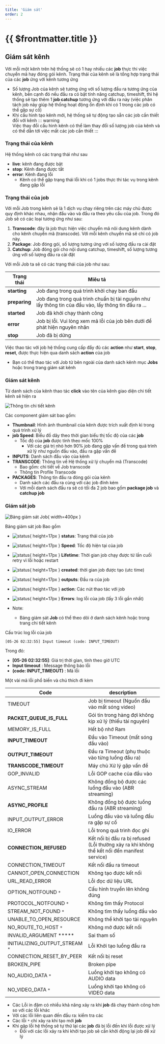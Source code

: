 ```yaml
---
title: 'Giám sát'
order: 2
---
```


# {{ $frontmatter.title }}

## Giám sát kênh

Với mỗi một kênh trên hệ thống sẽ có 1 hay nhiều các **job** thực thi việc chuyển mã hay đóng gói kênh. Trạng thái của kênh sẽ là tổng hợp trạng thái của các **job** ứng với kênh tương ứng

* Số lượng Job của kênh sẽ tương ứng với số lượng đầu ra tương ứng của kênh, bên cạnh đó nếu đầu ra có bật tính năng catchup, timeshift, thì hệ thống sẽ tạo thêm 1 **job catchup** tương ứng với đầu ra này (việc phân tách job này giúp hệ thống hoạt động ổn định khi có 1 trong các job có thể gặp sự cố)
* Khi cấu hình tạo kênh mới, hệ thống sẽ tự động tạo sẵn các job cần thiết đối với kênh ::: warning  
  Việc thay đổi cấu hình kênh có thể làm thay đổi số lượng job của kênh và có thể dẫn tới việc mất các job cần thiết
:::

### Trạng thái của kênh

Hệ thống kênh có các trạng thái như sau

*   **live**: kênh đang được bật
*   **stop**: Kênh đang được tắt
*   **error**: Kênh đang lỗi
    *   Kênh có thể gặp trạng thái lỗi khi có 1 jobs thực thi tác vụ trong kênh đang gặp lỗi

### Trạng thái của job

Với mỗi Job trong kênh sẽ là 1 dịch vụ chạy riêng trên các máy chủ được quy định khác nhau, nhận đầu vào và đầu ra theo yêu cầu của job. Trong đó Job sẽ có các loại tương ứng như sau:

1. **Transcode**: đây là job thực hiện việc chuyển mã nôi dung kênh dành cho kênh chuyển mã (transcode). Với mỗi kênh chuyển mã sẽ chỉ có job này.
2. **Package**: Job đóng gói, số lượng tương ứng với số lượng đầu ra cài đặt
3. **Catchup**: Job đóng gói cho nội dung catchup, timeshift, số lượng tương ứng với số lượng đầu ra cài đặt


Với mỗi Job ta sẽ có các trạng thái của job như sau:

| Trạng thái    | Miêu tả                                                                                              |
| ------------- | ---------------------------------------------------------------------------------------------------- |
| **starting**  | Job đang trong quá trình khởi chạy ban đầu                                                           |
| **preparing** | Job đang trong quá trình chuẩn bị tài nguyên như lấy thông tin của đầu vào, lấy thông tin đầu ra ... |
| **started**   | Job đã khởi chạy thành công                                                                          |
| **error**     | Job bị lỗi. Vui lòng xem mã lỗi của job bên dưới để phát hiện nguyên nhân                            |
| **stop**      | Job đã bị dừng                                                                                       |


Việc thao tác với job hệ thống cung cấp đẩy đủ các **action** như **start**, **stop**, **reset**, được thực hiện qua danh sách **action** của job

* Bạn có thể thao tác với Job từ bên ngoài của danh sách kênh mục **Jobs** hoặc trong trang giám sát kênh

### Giám sát kênh

Từ danh sách của kênh thao tác **click** vào tên của kênh giao diện chi tiết kênh sẽ hiện ra

![Thông tin chi tiết kênh](../images/um-channel-detail.png)

Các component giám sát bao gồm:

* **Thumbnail**: Hình ảnh thumbnail của kênh được trích xuất định kì trong quá trình xử lý
* **job Speed**: Biểu đồ dây theo thời gian biểu thị tốc độ của các **job**
    * Tốc độ của **job** được tính theo mốc 100%
        * Với các giá trị nhỏ hơn 90% job đang gặp vấn đề trong quá trình xử lý như nguồn đầu vào, đầu ra gặp vấn đề
* **INPUTS**: Danh sách đầu vào của kênh
* **TRANSCODE**: Thông tin về Hệ thống xử lý chuyển mã (Transcode)
    * Bao gồm: chi tiết về Job transcode
    * Thông tin Profile Transcode
* **PACKAGES**: Thông tin đầu ra đóng gói của kênh
    * Danh sách các đầu ra cùng với các job đính kém
    * Với mỗi danh sách đầu ra sẽ có tối đa 2 job bao gồm **package job** và **catchup job**


### Giám sát job

![Bảng giám sát Job](../images/um-job-detail/um-job-detail.png){ width=400px }

Bảng giám sát job Bao gồm

* ![status](../images/um-job-detail/1.png){ height=17px }  **status**: Trạng thái của job
* ![status](../images/um-job-detail/2.png){ height=17px }  **Speed**: Tốc độ hiện tại của job
* ![status](../images/um-job-detail/3.png){ height=17px }  **Lifetime**: Thời gian job chạy được từ lần cuối retry vì lỗi hoặc restart
* ![status](../images/um-job-detail/4.png){ height=17px }  **created**: thời gian job được tạo (utc time)
* ![status](../images/um-job-detail/5.png){ height=17px }  **outputs**: Đầu ra của job
* ![status](../images/um-job-detail/6.png){ height=17px }  **action**: Các nút thao tác với job
* ![status](../images/um-job-detail/7.png){ height=17px }  **Errors**: log lỗi của job (lấy 3 lỗi gần nhất)

* Note:
  * Bảng giám sát **Job** có thể theo dõi ở danh sách kênh hoặc trong trang chi tiết kênh

Cấu trúc log lỗi của job

```
[05-26 02:32:55] Input timeout (code: INPUT_TIMEOUT)
```

Trong đó:

* **[05-26 02:32:55]**: Giá trị thời gian, tính theo giờ UTC
* **Input timeout** : Message thông báo lỗi
* **(code: INPUT_TIMEOUT)** : Mã lỗi

Một vài mã lỗi phổ biến và chú thích đi kèm

| Code                             | description                                                                                 |
| -------------------------------- | ------------------------------------------------------------------------------------------- |
| TIMEOUT                          | Job bị timeout (Nguồn đầu vào mất sóng video)                                               |
| **PACKET_QUEUE_IS_FULL**       | Gói tin trong hàng đợi không kịp xử lý (thiếu tài nguyên)                                   |
| MEMORY_IS_FULL                 | Hết bộ nhớ Ram                                                                              |
| **INPUT_TIMEOUT**                | Đầu vào Timeout (mất sóng đầu vào)                                                          |
| **OUTPUT_TIMEOUT**               | Đầu ra Timeout (phụ thuộc vào từng luồng đầu ra)                                            |
| **TRANSCODE_TIMEOUT**            | Máy chủ Xử lý gặp vấn đề                                                                    |
| GOP_INVALID                      | Lỗi GOP cache của đầu vào                                                                   |
| ASYNC_STREAM                     | Không đồng bộ được các luồng đầu vào (ABR streaming)                                        |
| **ASYNC_PROFILE**                | Không đồng bộ được luồng đầu ra (ABR streaming)                                             |
| INPUT_OUTPUT_ERROR             | Luồng đầu vào và luồng đầu ra gặp sự cố                                                     |
| IO_ERROR                         | Lỗi trong quá trình đọc ghi                                                                 |
| **CONNECTION_REFUSED**           | Kết nối bị đầu ra bị refused (Lỗi thường xảy ra khi không thể kết nối đến manifest service) |
| CONNECTION_TIMEOUT               | Kết nối đầu ra timeout                                                                      |
| CANNOT_OPEN_CONNECTION         | Không tạo được kết nối                                                                      |
| URL_READ_ERROR                 | Lỗi đọc dữ liệu URL                                                                         |
| OPTION_NOTFOUND `*`              | Cấu hình truyền lên không đúng                                                              |
| PROTOCOL_NOTFOUND `*`            | Không tìm thấy Protocol                                                                     |
| STREAM_NOT_FOUND `*`           | Không tìm thấy luồng đầu vào                                                                |
| UNABLE_TO_OPEN_RESOURCE        | Không thể khởi tạo tài nguyên                                                               |
| NO_ROUTE_TO_HOST `*`           | Không mở được kết nối                                                                       |
| INVALID_ARGUMENT *****           | Sai tham số                                                                                 |
| INITIALIZING_OUTPUT_STREAM `*` | Lỗi Khởi tạo luồng đầu ra                                                                   |
| CONNECTION_RESET_BY_PEER       | Kết nối bị reset                                                                            |
| BROKEN_PIPE                      | Broken pipe                                                                                 |
| NO_AUDIO_DATA `*`              | Luồng khởi tạo không có AUDIO data                                                          |
| NO_VIDEO_DATA `*`              | Luồng khởi tạo không có VIDEO data                                                          |

* Các Lỗi in đậm có nhiều khả năng xảy ra khi **job** đã chạy thành công hơn so với các lỗi khác
* Với các lỗi liên quan đến đầu ra: kiểm tra các
* Các lỗi `*` chỉ xảy ra khi tạo mới **job**
* Khi gặp lỗi hệ thống sẽ tự thử lại các **job** đã bị lỗi đến khi lỗi được xử lý
    * Đối với các lỗi xảy ra khi khởi tạo job sẽ cần khởi động lại job để xử lý

